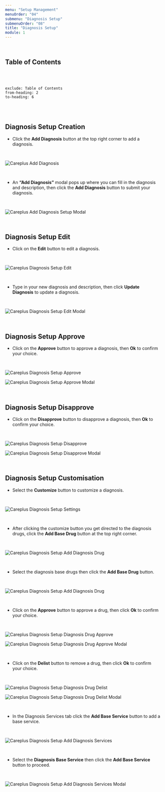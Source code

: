 ```yaml
---
menu: "Setup Management"
menuOrder: "04"
submenu: "Diagnosis Setup"
submenuOrder: "08"
title: "Diagnosis Setup"
module: 1
---
```


<br />

## Table of Contents

<br />
<br />

```toc
exclude: Table of Contents
from-heading: 2
to-heading: 6
```

<br />
<br />

## Diagnosis Setup Creation

- Click the **Add Diagnosis** button at the top right corner to add a diagnosis.

<br />

![Careplus Add Diagnosis](/images/CareplusAddDiagnosisSetup.png "Add Diagnosis")

<br />

- An **“Add Diagnosis”** modal pops up where you can fill in the diagnosis and description, then click the **Add Diagnosis** button to submit your diagnosis.

<br />

![Careplus Add Diagnosis Setup Modal](/images/CareplusAddDiagnosisSetupModal.png "Add Diagnosis Setup Modal")

<br />

## Diagnosis Setup Edit

- Click on the **Edit** button to edit a diagnosis.

<br />

![Careplus Diagnosis Setup Edit](/images/CareplusDiagnosisSetupEdit.png "Diagnosis Setup Edit")

<br />

- Type in your new diagnosis and description, then click **Update Diagnosis** to update a diagnosis.

<br />

![Careplus Diagnosis Setup Edit Modal](/images/CareplusDiagnosisSetupEditModal.png "Diagnosis Setup Edit Modal")

<br />

## Diagnosis Setup Approve

- Click on the **Approve** button to approve a diagnosis, then **Ok** to confirm your choice.

<br />

![Careplus Diagnosis Setup Approve](/images/CareplusDiagnosisSetupApprove.png "Diagnosis Setup Approve")

![Careplus Diagnosis Setup Approve Modal](/images/CareplusDiagnosisSetupApproveModal.png "Diagnosis Setup Approve Modal")

<br />

## Diagnosis Setup Disapprove

- Click on the **Disapprove** button to disapprove a diagnosis, then **Ok** to confirm your choice.

<br />

![Careplus Diagnosis Setup Disapprove](/images/CareplusDiagnosisSetupDisapprove.png "Diagnosis Setup Disapprove")

![Careplus Diagnosis Setup Disapprove Modal](/images/CareplusDiagnosisSetupDisapproveModal.png "Diagnosis Setup Disapprove Modal")

<br />

## Diagnosis Setup Customisation

- Select the **Customize** button to customize a diagnosis.

<br />

![Careplus Diagnosis Setup Settings](/images/CareplusDiagnosisSetupSettings.png "Diagnosis Setup Settings")

<br />

- After clicking the customize button you get directed to the diagnosis drugs, click the **Add Base Drug** button at the top right corner.

<br />

![Careplus Diagnosis Setup Add Diagnosis Drug](/images/CareplusDiagnosisSetupAddDiagnosisDrug.png "Diagnosis Setup Add Diagnosis Drug")

<br />

- Select the diagnosis base drugs then click the **Add Base Drug** button.

<br />

![Careplus Diagnosis Setup Add Diagnosis Drug](/images/CareplusDiagnosisSetupAddDiagnosisDrugModal.png "Diagnosis Setup Add Diagnosis Drug")

<br />

- Click on the **Approve** button to approve a drug, then click **Ok** to confirm your choice.

<br />

![Careplus Diagnosis Setup Diagnosis Drug Approve](/images/CareplusDiagnosisSetupDiagnosisDrugApprove.png "Diagnosis Setup Diagnosis Drug Approve")

![Careplus Diagnosis Setup Diagnosis Drug Approve Modal](/images/CareplusDiagnosisSetupDiagnosisDrugApproveModal.png "Diagnosis Setup Diagnosis Drug Approve Modal")

<br />

- Click on the **Delist** button to remove a drug, then click **Ok** to confirm your choice.

<br />

![Careplus Diagnosis Setup Diagnosis Drug Delist](/images/CareplusDiagnosisSetupDiagnosisDrugDelist.png "Diagnosis Setup Diagnosis Drug Delist")

![Careplus Diagnosis Setup Diagnosis Drug Delist Modal](/images/CareplusDiagnosisSetupDiagnosisDrugDelistModal.png "Diagnosis Setup Diagnosis Drug Delist Modal")

<br />

- In the Diagnosis Services tab click the **Add Base Service** button to add a base service.

<br />

![Careplus Diagnosis Setup Add Diagnosis Services](/images/CareplusDiagnosisSetupAddDiagnosisServices.png "Diagnosis Setup DAdd Diagnosis Services")

<br />

- Select the **Diagnosis Base Service** then click the **Add Base Service** button to proceed.

<br />

![Careplus Diagnosis Setup Add Diagnosis Services Modal](/images/CareplusDiagnosisSetupAddDiagnosisServicesModal.png "Diagnosis Setup Add Diagnosis Services Modal")

<br />
